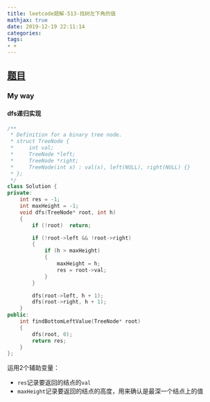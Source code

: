 ```yaml
---
title: leetcode题解-513-找树左下角的值
mathjax: true
date: 2019-12-19 22:11:14
categories:
tags:
- ×
---
```


## [题目](https://leetcode-cn.com/problems/find-bottom-left-tree-value/)

### My way

#### dfs递归实现

```C++
/**
 * Definition for a binary tree node.
 * struct TreeNode {
 *     int val;
 *     TreeNode *left;
 *     TreeNode *right;
 *     TreeNode(int x) : val(x), left(NULL), right(NULL) {}
 * };
 */
class Solution {
private:
    int res = -1;
    int maxHeight = -1;
    void dfs(TreeNode* root, int h)
    {
        if (!root)  return;

        if (!root->left && !root->right)
        {
            if (h > maxHeight)
            {
                maxHeight = h;
                res = root->val;
            }
        }

        dfs(root->left, h + 1);
        dfs(root->right, h + 1);
    }
public:
    int findBottomLeftValue(TreeNode* root) 
    {
        dfs(root, 0);
        return res;
    }
};
```

运用2个辅助变量：

- `res`记录要返回的结点的`val`
- `maxHeight`记录要返回的结点的高度，用来确认是最深一个结点上的值